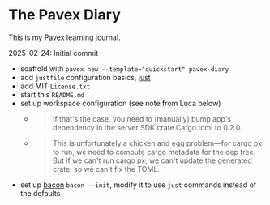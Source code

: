 # The Pavex Diary

This is my [Pavex](https://pavex.dev) learning journal.

2025-02-24: Initial commit

- scaffold with `pavex new --template="quickstart" pavex-diary`
- add `justfile` configuration basics, [just](https://just.systems/)
- add MIT `License.txt`
- start this `README.md`
- set up workspace configuration (see note from Luca below)
  - > If that's the case, you need to (manually) bump app's dependency in the server SDK crate Cargo.toml to 0.2.0.
  - > This is unfortunately a chicken and egg problem—for cargo px to run, we need to compute cargo metadata for the dep tree. But if we can't run cargo px, we can't update the generated crate, so we can't fix the TOML.
- set up [bacon](https://dystroy.org/bacon) `bacon --init`, modify it to use `just` commands instead of the defaults
